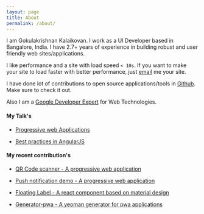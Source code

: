 ```yaml
---
layout: page
title: About
permalink: /about/
---
```


I am Gokulakrishnan Kalaikovan. I work as a UI Developer based in Bangalore, India. I have 2.7+ years of experience in building robust and user friendly web sites/applications.

I like performance and a site with load speed ```< 10s```. If you want to make your site to load faster with better performance, just <a href="mailto:krishnangokul9@gmail.com" target="_blank">email</a> me your site.

I have done lot of contributions to open source applications/tools in <a href="https://github.com/gokulkrishh/" target="_blank">Github</a>. Make sure to check it out.

Also I am a <a href="https://developers.google.com/experts/people/gokulakrishnan-kalaikovan.html" target="_blank">Google Developer Expert</a> for Web Technologies.

#### My Talk's

- <a href="http://gokulkrishh.github.io/demo/pwa/" target="_blank">Progressive web Applications</a>

- <a href="http://gokulkrishh.github.io/angular-best-practices/" target="_blank">Best practices in AngularJS</a>

#### My recent contribution's

- <a href="https://qrcodescan.in" target="_blank">QR Code scanner - A progressive web application</a>

- <a href="https://progressive-web-application.herokuapp.com" target="_blank">Push notification demo - A progressive web application</a>

- <a href="https://github.com/code-kotis/react-floating-label" target="_blank">Floating Label - A react component based on material design</a>

- <a href="https://github.com/hemanth/generator-pwa" target="_blank">Generator-pwa - A yeoman generator for pwa applications</a>
